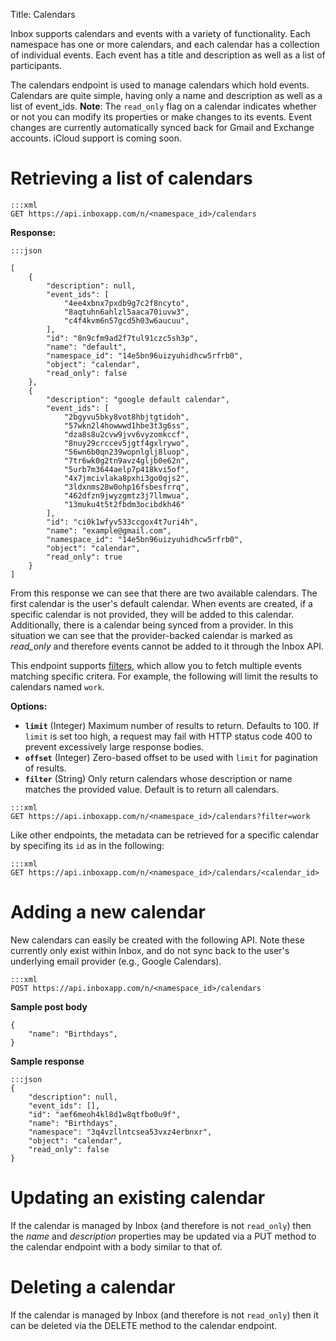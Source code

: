 Title: Calendars

Inbox supports calendars and events with a variety of functionality. Each namespace has one or more calendars, and each calendar has a collection of individual events. Each event has a title and description as well as a list of participants.

The calendars endpoint is used to manage calendars which hold events. Calendars are quite simple, having only a name and description as well as a list of event_ids. **Note**: The `read_only` flag on a calendar indicates whether or not you can modify its properties or make changes to its events. Event changes are currently automatically synced back for Gmail and Exchange accounts. iCloud support is coming soon.

# Retrieving a list of calendars


```
:::xml
GET https://api.inboxapp.com/n/<namespace_id>/calendars
```

**Response:**

```
:::json

[
    {
        "description": null,
        "event_ids": [
            "4ee4xbnx7pxdb9g7c2f8ncyto",
            "8aqtuhn6ahlzl5aaca70iuvw3",
            "c4f4kvm6n57gcd5h03w6aucuu",
        ],
        "id": "8n9cfm9ad2f7tul91czc5sh3p",
        "name": "default",
        "namespace_id": "14e5bn96uizyuhidhcw5rfrb0",
        "object": "calendar",
        "read_only": false
    },
    {
        "description": "google default calendar",
        "event_ids": [
            "2bgyvu5bky8vot8hbjtgtidoh",
            "57wkn2l4howwwd1hbe3t3g6ss",
            "dza8s8u2cvw9jvv6vyzomkccf",
            "8nuy29crccev5jgtf4gxlrywo",
            "56wn6b0qn239wopnlglj8luop",
            "7tr6wk0g2tn9avz4gljb0e62n",
            "5urb7m3644aelp7p418kvi5of",
            "4x7jmcivlaka8pxhi3go0qjs2",
            "3ldxnms28w0ohp16fsbesfrrq",
            "462dfzn9jwyzgmtz3j7llmwua",
            "13muku4t5t2fbdm3ocibdkh46"
        ],
        "id": "ci0k1wfyv533ccgox4t7uri4h",
        "name": "example@gmail.com",
        "namespace_id": "14e5bn96uizyuhidhcw5rfrb0",
        "object": "calendar",
        "read_only": true
    }
]
```

From this response we can see that there are two available calendars. The first calendar is the user's default calendar. When events are created, if a specific calendar is not provided, they will be added to this calendar. Additionally, there is a calendar being synced from a provider. In this situation we can see that the provider-backed calendar is marked as *read_only* and therefore events cannot be added to it through the Inbox API.

This endpoint supports [filters](#filters), which allow you to fetch multiple events matching specific critera. For example, the following will limit the results to calendars named `work`.

**Options:**

* **`limit`** (Integer) Maximum number of results to return. Defaults to 100. If `limit` is set too high, a request may fail with HTTP status code 400 to prevent excessively large response bodies.
* **`offset`** (Integer) Zero-based offset to be used with `limit` for pagination of results.
* **`filter`** (String) Only return calendars whose description or name matches the provided value. Default is to return all calendars.

```
:::xml
GET https://api.inboxapp.com/n/<namespace_id>/calendars?filter=work
```

Like other endpoints, the metadata can be retrieved for a specific calendar by specifing its `id` as in the following:

```
:::xml
GET https://api.inboxapp.com/n/<namespace_id>/calendars/<calendar_id>
```

# Adding a new calendar

New calendars can easily be created with the following API. Note these currently only exist within Inbox, and do not sync back to the user's underlying email provider (e.g., Google Calendars).

```
:::xml
POST https://api.inboxapp.com/n/<namespace_id>/calendars
```

**Sample post body**

```
{
    "name": "Birthdays",
}
```

**Sample response**

```
:::json
{
    "description": null,
    "event_ids": [],
    "id": "aef6meoh4kl8d1w8qtfbo0u9f",
    "name": "Birthdays",
    "namespace": "3q4vzllntcsea53vxz4erbnxr",
    "object": "calendar",
    "read_only": false
}
```


# Updating an existing calendar

If the calendar is managed by Inbox (and therefore is not `read_only`) then the *name* and *description* properties may be updated via a PUT method to the calendar endpoint with a body similar to that of.

# Deleting a calendar

If the calendar is managed by Inbox (and therefore is not `read_only`) then it can be deleted via the DELETE method to the calendar endpoint.
